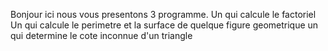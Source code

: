 Bonjour ici nous vous presentons 3 programme.
Un qui calcule le factoriel
Un qui calcule le perimetre et la surface de quelque figure geometrique
un qui determine le cote inconnue d'un triangle
